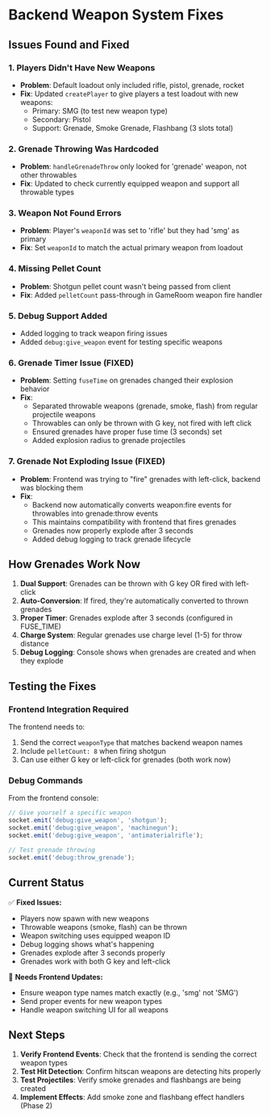 # Backend Weapon System Fixes

## Issues Found and Fixed

### 1. **Players Didn't Have New Weapons**
- **Problem**: Default loadout only included rifle, pistol, grenade, rocket
- **Fix**: Updated `createPlayer` to give players a test loadout with new weapons:
  - Primary: SMG (to test new weapon type)
  - Secondary: Pistol
  - Support: Grenade, Smoke Grenade, Flashbang (3 slots total)

### 2. **Grenade Throwing Was Hardcoded**
- **Problem**: `handleGrenadeThrow` only looked for 'grenade' weapon, not other throwables
- **Fix**: Updated to check currently equipped weapon and support all throwable types

### 3. **Weapon Not Found Errors**
- **Problem**: Player's `weaponId` was set to 'rifle' but they had 'smg' as primary
- **Fix**: Set `weaponId` to match the actual primary weapon from loadout

### 4. **Missing Pellet Count**
- **Problem**: Shotgun pellet count wasn't being passed from client
- **Fix**: Added `pelletCount` pass-through in GameRoom weapon fire handler

### 5. **Debug Support Added**
- Added logging to track weapon firing issues
- Added `debug:give_weapon` event for testing specific weapons

### 6. **Grenade Timer Issue (FIXED)**
- **Problem**: Setting `fuseTime` on grenades changed their explosion behavior
- **Fix**: 
  - Separated throwable weapons (grenade, smoke, flash) from regular projectile weapons
  - Throwables can only be thrown with G key, not fired with left click
  - Ensured grenades have proper fuse time (3 seconds) set
  - Added explosion radius to grenade projectiles

### 7. **Grenade Not Exploding Issue (FIXED)**
- **Problem**: Frontend was trying to "fire" grenades with left-click, backend was blocking them
- **Fix**: 
  - Backend now automatically converts weapon:fire events for throwables into grenade:throw events
  - This maintains compatibility with frontend that fires grenades
  - Grenades now properly explode after 3 seconds
  - Added debug logging to track grenade lifecycle

## How Grenades Work Now

1. **Dual Support**: Grenades can be thrown with G key OR fired with left-click
2. **Auto-Conversion**: If fired, they're automatically converted to thrown grenades
3. **Proper Timer**: Grenades explode after 3 seconds (configured in FUSE_TIME)
4. **Charge System**: Regular grenades use charge level (1-5) for throw distance
5. **Debug Logging**: Console shows when grenades are created and when they explode

## Testing the Fixes

### Frontend Integration Required
The frontend needs to:
1. Send the correct `weaponType` that matches backend weapon names
2. Include `pelletCount: 8` when firing shotgun
3. Can use either G key or left-click for grenades (both work now)

### Debug Commands
From the frontend console:
```javascript
// Give yourself a specific weapon
socket.emit('debug:give_weapon', 'shotgun');
socket.emit('debug:give_weapon', 'machinegun');
socket.emit('debug:give_weapon', 'antimaterialrifle');

// Test grenade throwing
socket.emit('debug:throw_grenade');
```

## Current Status

✅ **Fixed Issues:**
- Players now spawn with new weapons
- Throwable weapons (smoke, flash) can be thrown
- Weapon switching uses equipped weapon ID
- Debug logging shows what's happening
- Grenades explode after 3 seconds properly
- Grenades work with both G key and left-click

🚧 **Needs Frontend Updates:**
- Ensure weapon type names match exactly (e.g., 'smg' not 'SMG')
- Send proper events for new weapon types
- Handle weapon switching UI for all weapons

## Next Steps

1. **Verify Frontend Events**: Check that the frontend is sending the correct weapon types
2. **Test Hit Detection**: Confirm hitscan weapons are detecting hits properly
3. **Test Projectiles**: Verify smoke grenades and flashbangs are being created
4. **Implement Effects**: Add smoke zone and flashbang effect handlers (Phase 2) 